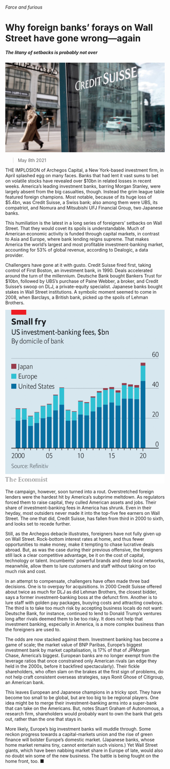 ###### Farce and furious

# Why foreign banks’ forays on Wall Street have gone wrong—again 

##### The litany of setbacks is probably not over 

![image](images/20210508_fnp501.jpg) 

> May 8th 2021 

THE IMPLOSION of Archegos Capital, a New York-based investment firm, in April splashed egg on many faces. Banks that had lent it vast sums to bet on volatile stocks have revealed over $10bn in related losses in recent weeks. America’s leading investment banks, barring Morgan Stanley, were largely absent from the big casualties, though. Instead the grim league table featured foreign champions. Most notable, because of its huge loss of $5.4bn, was Credit Suisse, a Swiss bank; also among them were UBS, its compatriot, and Nomura and Mitsubishi UFJ Financial Group, two Japanese banks.

This humiliation is the latest in a long series of foreigners’ setbacks on Wall Street. That they would covet its spoils is understandable. Much of American economic activity is funded through capital markets, in contrast to Asia and Europe, where bank lending reigns supreme. That makes America the world’s largest and most profitable investment-banking market, accounting for 53% of global revenue, according to Dealogic, a data provider.


Challengers have gone at it with gusto. Credit Suisse fired first, taking control of First Boston, an investment bank, in 1990. Deals accelerated around the turn of the millennium. Deutsche Bank bought Bankers Trust for $10bn, followed by UBS’s purchase of Paine Webber, a broker, and Credit Suisse’s swoop on DLJ, a private-equity specialist. Japanese banks bought stakes in Wall Street institutions. A symbolic moment seemed to come in 2008, when Barclays, a British bank, picked up the spoils of Lehman Brothers.

![image](images/20210508_FNC147.png) 


The campaign, however, soon turned into a rout. Overstretched foreign lenders were the hardest hit by America’s subprime meltdown. As regulators forced them to raise capital, they culled American assets and jobs. Their share of investment-banking fees in America has shrunk. Even in their heyday, most outsiders never made it into the top-five fee earners on Wall Street. The one that did, Credit Suisse, has fallen from third in 2000 to sixth, and looks set to recede further.

Still, as the Archegos debacle illustrates, foreigners have not fully given up on Wall Street. Rock-bottom interest rates at home, and thus fewer opportunities to make money, make it tempting to chase lucrative deals abroad. But, as was the case during their previous offensive, the foreigners still lack a clear competitive advantage, be it on the cost of capital, technology or talent. Incumbents’ powerful brands and deep local networks, meanwhile, allow them to lure customers and staff without taking on too much risk and cost.

In an attempt to compensate, challengers have often made three bad decisions. One is to overpay for acquisitions. In 2000 Credit Suisse offered about twice as much for DLJ as did Lehman Brothers, the closest bidder, says a former investment-banking boss at the defunct firm. Another is to lure staff with golden pay packages, buoying costs and attracting cowboys. The third is to take too much risk by accepting business locals do not want: Deutsche Bank, for instance, continued to lend to Donald Trump’s ventures long after rivals deemed them to be too risky. It does not help that investment banking, especially in America, is a more complex business than the foreigners are used to.

The odds are now stacked against them. Investment banking has become a game of scale; the market value of BNP Paribas, Europe’s biggest investment bank by market capitalisation, is 17% of that of JPMorgan Chase, America’s biggest. European banks are no longer exempt from the leverage ratios that once constrained only American rivals (an edge they held in the 2000s, before it backfired spectacularly). Their fickle shareholders, who often slam on the brakes at the first sign of problems, do not help craft consistent overseas strategies, says Ronit Ghose of Citigroup, an American bank.

This leaves European and Japanese champions in a tricky spot. They have become too small to be global, but are too big to be regional players. One idea might be to merge their investment-banking arms into a super-bank that can take on the Americans. But, notes Stuart Graham of Autonomous, a research firm, shareholders would probably want to own the bank that gets out, rather than the one that stays in.

More likely, Europe’s big investment banks will muddle through. Some reckon progress towards a capital-markets union and the rise of green finance will bolster Europe’s domestic market. (Japanese banks, whose home market remains tiny, cannot entertain such visions.) Yet Wall Street giants, which have been nabbing market share in Europe of late, would also no doubt win some of the new business. The battle is being fought on the home front, too. ■

